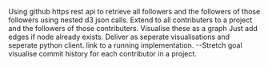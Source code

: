 Using github https rest api to retrieve all followers and the followers of those followers
using nested d3 json calls.
Extend to all contributers to a project and the followers of those contributers.
Visualise these as a graph
Just add edges if node already exists.
Deliver as seperate visualisations and seperate python client.
link to a running implementation.
--Stretch goal visualise commit history for each contributor in a project.
